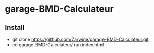 # garage-BMD-Calculateur
## Install
- git clone https://github.com/Zarwine/garage-BMD-Calculateur.git
- cd garage-BMD-Calculateur/
run index.html
